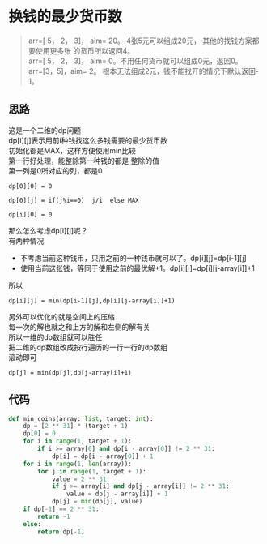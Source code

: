 # 换钱的最少货币数
> arr=[ 5， 2， 3]， aim= 20。 4张5元可以组成20元， 其他的找钱方案都要使用更多张 的货币所以返回4。   
> arr=[ 5， 2， 3]， aim= 0。不用任何货币就可以组成0元，返回0。  
> arr=[3，5]，aim= 2。 根本无法组成2元，钱不能找开的情况下默认返回- 1。  

**思路**
--------------------
这是一个二维的dp问题  
dp[i][j]表示用前i种钱找这么多钱需要的最少货币数  
初始化都是MAX，这样方便使用min比较  
第一行好处理，能整除第一种钱的都是 整除的值  
第一列是0所对应的列，都是0  

`dp[0][0] = 0`

`
dp[0][j] = if(j%i==0)  j/i  else MAX
`

`
dp[i][0] = 0
`

那么怎么考虑dp[i][j]呢？  
有两种情况  
- 不考虑当前这种钱币，只用之前的一种钱币就可以了。dp[i][j]=dp[i-1][j]
- 使用当前这张钱，等同于使用之前的最优解+1。dp[i][j]=dp[i][j-array[i]]+1

所以

`
dp[i][j] = min(dp[i-1][j],dp[i][j-array[i]]+1)
`

另外可以优化的就是空间上的压缩    
每一次的解也就之和上方的解和左侧的解有关    
所以一维的dp数组就可以胜任    
把二维的dp数组改成按行遍历的一行一行的dp数组  
滚动即可  

`
dp[j] = min(dp[j],dp[j-array[i]+1)
`

**代码**
--------------------

```python
def min_coins(array: list, target: int):
    dp = [2 ** 31] * (target + 1)
    dp[0] = 0
    for i in range(1, target + 1):
        if i >= array[0] and dp[i - array[0]] != 2 ** 31:
            dp[i] = dp[i - array[0]] + 1
    for i in range(1, len(array)):
        for j in range(1, target + 1):
            value = 2 ** 31
            if j >= array[i] and dp[j - array[i]] != 2 ** 31:
                value = dp[j - array[i]] + 1
            dp[j] = min(dp[j], value)
    if dp[-1] == 2 ** 31:
        return -1
    else:
        return dp[-1]
```